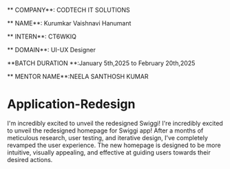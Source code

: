 ** COMPANY**: CODTECH IT SOLUTIONS

** NAME**: Kurumkar Vaishnavi Hanumant 

** INTERN**: CT6WKIQ

** DOMAIN**: UI-UX Designer 

**BATCH DURATION **:January 5th,2025 to February 20th,2025

** MENTOR NAME**:NEELA SANTHOSH KUMAR

# Application-Redesign
I'm incredibly excited to unveil the redesigned Swiggi!
I're incredibly excited to unveil the redesigned homepage for Swiggi app! After a months of meticulous research, user testing, and iterative design, I've completely revamped the user experience. The new homepage is designed to be more intuitive, visually appealing, and effective at guiding users towards their desired actions.
